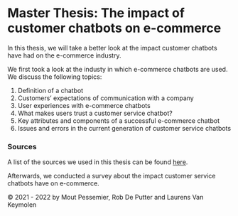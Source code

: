 # Master Thesis: The impact of customer chatbots on e-commerce

In this thesis, we will take a better look at the impact customer chatbots have had on the e-commerce industry.

We first took a look at the industy in which e-commerce chatbots are used. We discuss the following topics:

1. Definition of a chatbot
2. Customers’ expectations of communication with a company
3. User experiences with e-commerce chatbots
4. What makes users trust a customer service chatbot?
5. Key attributes and components of a successful e-commerce chatbot
6. Issues and errors in the current generation of customer service chatbots

### Sources
A list of the sources we used in this thesis can be found [here](https://www.mendeley.com/reference-manager/library/groups/private/eb05d60a-8880-377e-a544-78557637e304/all-references/).

Afterwards, we conducted a survey about the impact customer service chatbots have on e-commerce.

&copy; 2021 - 2022 by Mout Pessemier, Rob De Putter and Laurens Van Keymolen
